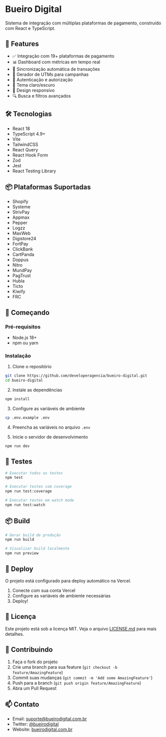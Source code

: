 # Bueiro Digital

Sistema de integração com múltiplas plataformas de pagamento, construído com React e TypeScript.

## 🚀 Features

- ✅ Integração com 19+ plataformas de pagamento
- 📊 Dashboard com métricas em tempo real
- 🔄 Sincronização automática de transações
- 🎯 Gerador de UTMs para campanhas
- 🔐 Autenticação e autorização
- 🌙 Tema claro/escuro
- 📱 Design responsivo
- 🔍 Busca e filtros avançados

## 🛠️ Tecnologias

- React 18
- TypeScript 4.9+
- Vite
- TailwindCSS
- React Query
- React Hook Form
- Zod
- Jest
- React Testing Library

## 📦 Plataformas Suportadas

- Shopify
- Systeme
- StrivPay
- Appmax
- Pepper
- Logzz
- MaxWeb
- Digistore24
- FortPay
- ClickBank
- CartPanda
- Doppus
- Nitro
- MundPay
- PagTrust
- Hubla
- Ticto
- Kiwify
- FRC

## 🚀 Começando

### Pré-requisitos

- Node.js 18+
- npm ou yarn

### Instalação

1. Clone o repositório
```bash
git clone https://github.com/developeragencia/bueiro-digital.git
cd bueiro-digital
```

2. Instale as dependências
```bash
npm install
```

3. Configure as variáveis de ambiente
```bash
cp .env.example .env
```

4. Preencha as variáveis no arquivo `.env`

5. Inicie o servidor de desenvolvimento
```bash
npm run dev
```

## 🧪 Testes

```bash
# Executar todos os testes
npm test

# Executar testes com coverage
npm run test:coverage

# Executar testes em watch mode
npm run test:watch
```

## 📦 Build

```bash
# Gerar build de produção
npm run build

# Visualizar build localmente
npm run preview
```

## 🚀 Deploy

O projeto está configurado para deploy automático na Vercel.

1. Conecte com sua conta Vercel
2. Configure as variáveis de ambiente necessárias
3. Deploy!

## 📝 Licença

Este projeto está sob a licença MIT. Veja o arquivo [LICENSE.md](LICENSE.md) para mais detalhes.

## 🤝 Contribuindo

1. Faça o fork do projeto
2. Crie uma branch para sua feature (`git checkout -b feature/AmazingFeature`)
3. Commit suas mudanças (`git commit -m 'Add some AmazingFeature'`)
4. Push para a branch (`git push origin feature/AmazingFeature`)
5. Abra um Pull Request

## 📫 Contato

- Email: suporte@bueirodigital.com.br
- Twitter: [@bueirodigital](https://twitter.com/bueirodigital)
- Website: [bueirodigital.com.br](https://bueirodigital.com.br) 